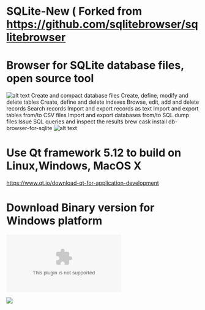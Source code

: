 # SQLite-New ( Forked from https://github.com/sqlitebrowser/sqlitebrowser
# Browser for SQLite database files, open source tool 
![alt text](https://github.com/srgank/SQLite-New/blob/master/img/pic1.png)
Create and compact database files
Create, define, modify and delete tables
Create, define and delete indexes
Browse, edit, add and delete records
Search records
Import and export records as text
Import and export tables from/to CSV files
Import and export databases from/to SQL dump files
Issue SQL queries and inspect the results
brew cask install db-browser-for-sqlite
![alt text](https://github.com/srgank/SQLite-New/blob/master/img/pic2.png)


# Use Qt framework 5.12 to build on Linux,Windows, MacOS X 
https://www.qt.io/download-qt-for-application-development
# Download Binary version for Windows platform 
![Download](https://github.com/srgank/SQLite-New/blob/master/img/DBSQLITE.zip)


[![](https://www.paypalobjects.com/en_US/i/btn/btn_donateCC_LG.gif)](https://www.paypal.com/cgi-bin/webscr?cmd=_donations&business=CUHS93YH9FJ9S&currency_code=USD&source=url)

